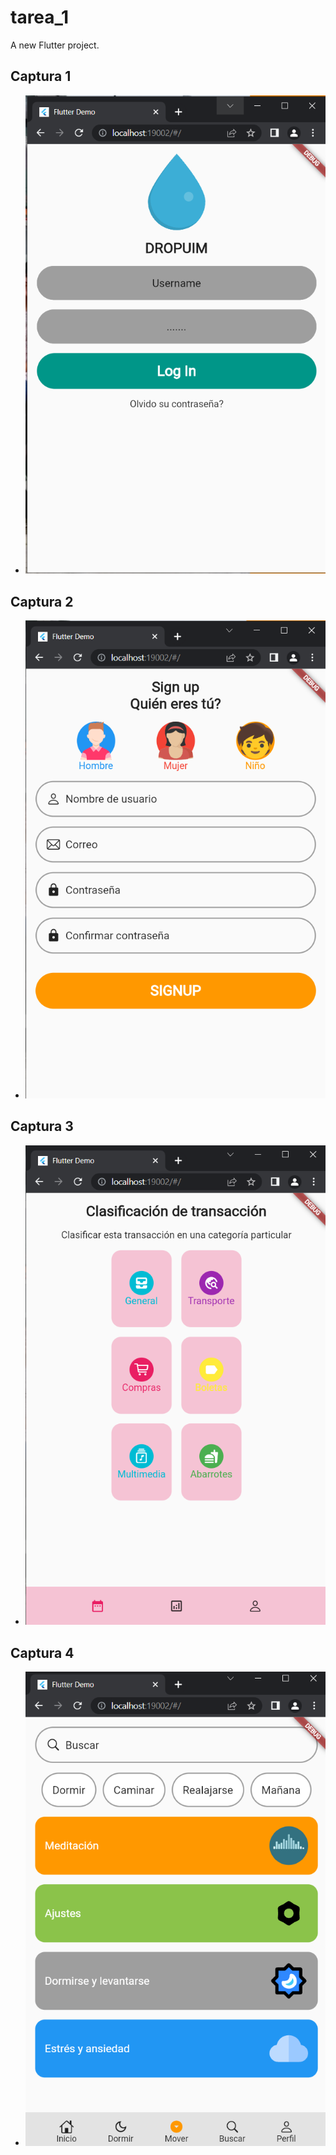 # tarea_1

A new Flutter project.

## Captura 1

- ![](https://raw.githubusercontent.com/Jeral-program/imagenes/master/Captura%20de%20pantalla%201.png)

## Captura 2

- ![](https://raw.githubusercontent.com/Jeral-program/imagenes/master/Captura%20de%20pantalla%202.png)

## Captura 3

- ![](https://raw.githubusercontent.com/Jeral-program/imagenes/master/Captura%20de%20pantalla%203.png)

## Captura 4

- ![](https://raw.githubusercontent.com/Jeral-program/imagenes/master/Captura%20de%20pantalla%204.png)

